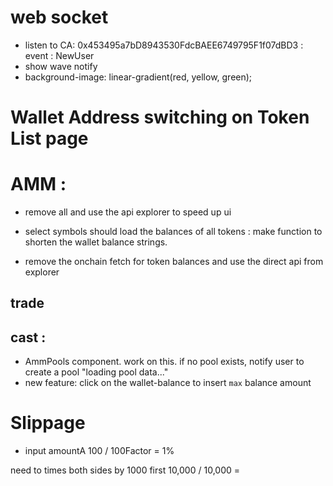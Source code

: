 # web socket

- listen to CA: 0x453495a7bD8943530FdcBAEE6749795F1f07dBD3 : event : NewUser
- show wave notify
- background-image: linear-gradient(red, yellow, green);

# Wallet Address switching on Token List page

# AMM :

- <TokenBalance> remove all and use the api explorer to speed up ui

- select symbols should load the balances of all tokens : make function to shorten the wallet balance strings.
- remove the onchain fetch for token balances and use the direct api from explorer

## trade

## cast :

- AmmPools component. work on this. if no pool exists, notify user to create a pool "loading pool data..."
- new feature: click on the wallet-balance to insert `max` balance amount

# Slippage

- input amountA 100 / 100Factor = 1%

need to times both sides by 1000 first
10,000 / 10,000 =
